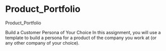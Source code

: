 # Product_Portfolio
Product_Portfolio

Build a Customer Persona of Your Choice
In this assignment, you will use a template to build a persona for a product of the company you work at (or any other company of your choice). 
